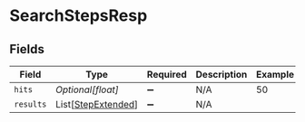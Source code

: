 # SearchStepsResp


## Fields

| Field                                                     | Type                                                      | Required                                                  | Description                                               | Example                                                   |
| --------------------------------------------------------- | --------------------------------------------------------- | --------------------------------------------------------- | --------------------------------------------------------- | --------------------------------------------------------- |
| `hits`                                                    | *Optional[float]*                                         | :heavy_minus_sign:                                        | N/A                                                       | 50                                                        |
| `results`                                                 | List[[StepExtended](../../models/shared/stepextended.md)] | :heavy_minus_sign:                                        | N/A                                                       |                                                           |
